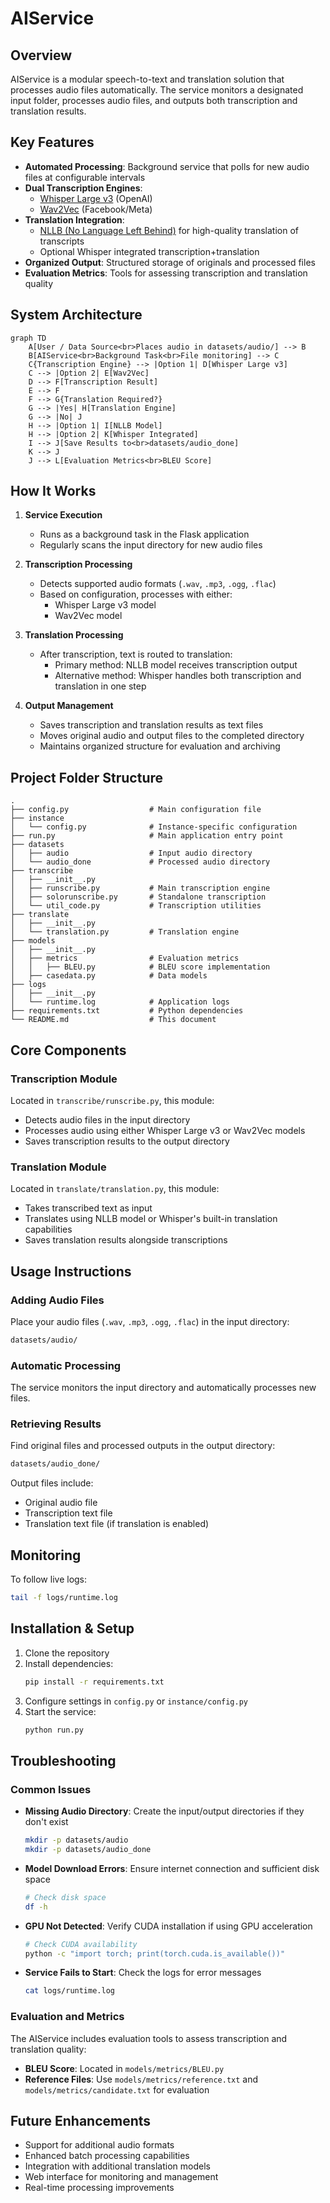 # AIService

## Overview

AIService is a modular speech-to-text and translation solution that processes audio files automatically. The service monitors a designated input folder, processes audio files, and outputs both transcription and translation results.

## Key Features

- **Automated Processing**: Background service that polls for new audio files at configurable intervals
- **Dual Transcription Engines**: 
  - [Whisper Large v3](https://github.com/openai/whisper) (OpenAI)
  - [Wav2Vec](https://huggingface.co/facebook/wav2vec2-large-960h) (Facebook/Meta)
- **Translation Integration**:
  - [NLLB (No Language Left Behind)](https://github.com/facebookresearch/fairseq/tree/nllb) for high-quality translation of transcripts
  - Optional Whisper integrated transcription+translation
- **Organized Output**: Structured storage of originals and processed files
- **Evaluation Metrics**: Tools for assessing transcription and translation quality

## System Architecture

```mermaid
graph TD
    A[User / Data Source<br>Places audio in datasets/audio/] --> B
    B[AIService<br>Background Task<br>File monitoring] --> C
    C{Transcription Engine} --> |Option 1| D[Whisper Large v3]
    C --> |Option 2| E[Wav2Vec]
    D --> F[Transcription Result]
    E --> F
    F --> G{Translation Required?}
    G --> |Yes| H[Translation Engine]
    G --> |No| J
    H --> |Option 1| I[NLLB Model]
    H --> |Option 2| K[Whisper Integrated]
    I --> J[Save Results to<br>datasets/audio_done]
    K --> J
    J --> L[Evaluation Metrics<br>BLEU Score]
```

## How It Works

1. **Service Execution**
   - Runs as a background task in the Flask application
   - Regularly scans the input directory for new audio files

2. **Transcription Processing**
   - Detects supported audio formats (`.wav`, `.mp3`, `.ogg`, `.flac`)
   - Based on configuration, processes with either:
     - Whisper Large v3 model
     - Wav2Vec model

3. **Translation Processing**
   - After transcription, text is routed to translation:
     - Primary method: NLLB model receives transcription output
     - Alternative method: Whisper handles both transcription and translation in one step

4. **Output Management**
   - Saves transcription and translation results as text files
   - Moves original audio and output files to the completed directory
   - Maintains organized structure for evaluation and archiving

## Project Folder Structure

```
.
├── config.py                  # Main configuration file
├── instance
│   └── config.py              # Instance-specific configuration
├── run.py                     # Main application entry point
├── datasets
│   ├── audio                  # Input audio directory
│   └── audio_done             # Processed audio directory
├── transcribe
│   ├── __init__.py
│   ├── runscribe.py           # Main transcription engine
│   ├── solorunscribe.py       # Standalone transcription
│   └── util_code.py           # Transcription utilities
├── translate
│   ├── __init__.py
│   └── translation.py         # Translation engine
├── models
│   ├── __init__.py
│   ├── metrics                # Evaluation metrics
│   │   ├── BLEU.py            # BLEU score implementation
│   ├── casedata.py            # Data models
├── logs
│   ├── __init__.py
│   └── runtime.log            # Application logs
├── requirements.txt           # Python dependencies
└── README.md                  # This document
```

## Core Components

### Transcription Module
Located in `transcribe/runscribe.py`, this module:
- Detects audio files in the input directory
- Processes audio using either Whisper Large v3 or Wav2Vec models
- Saves transcription results to the output directory

### Translation Module
Located in `translate/translation.py`, this module:
- Takes transcribed text as input
- Translates using NLLB model or Whisper's built-in translation capabilities
- Saves translation results alongside transcriptions


## Usage Instructions

### Adding Audio Files
Place your audio files (`.wav`, `.mp3`, `.ogg`, `.flac`) in the input directory:

```bash
datasets/audio/
```

### Automatic Processing
The service monitors the input directory and automatically processes new files.

### Retrieving Results
Find original files and processed outputs in the output directory:

```bash
datasets/audio_done/
```

Output files include:
- Original audio file
- Transcription text file
- Translation text file (if translation is enabled)

## Monitoring

To follow live logs:

```bash
tail -f logs/runtime.log
```

## Installation & Setup

1. Clone the repository
2. Install dependencies:
   ```bash
   pip install -r requirements.txt
   ```
3. Configure settings in `config.py` or `instance/config.py`
4. Start the service:
   ```bash
   python run.py
   ```

## Troubleshooting

### Common Issues

- **Missing Audio Directory**: Create the input/output directories if they don't exist
  ```bash
  mkdir -p datasets/audio
  mkdir -p datasets/audio_done
  ```

- **Model Download Errors**: Ensure internet connection and sufficient disk space
  ```bash
  # Check disk space
  df -h
  ```

- **GPU Not Detected**: Verify CUDA installation if using GPU acceleration
  ```bash
  # Check CUDA availability
  python -c "import torch; print(torch.cuda.is_available())"
  ```

- **Service Fails to Start**: Check the logs for error messages
  ```bash
  cat logs/runtime.log
  ```

### Evaluation and Metrics

The AIService includes evaluation tools to assess transcription and translation quality:

- **BLEU Score**: Located in `models/metrics/BLEU.py`
- **Reference Files**: Use `models/metrics/reference.txt` and `models/metrics/candidate.txt` for evaluation

## Future Enhancements

- Support for additional audio formats
- Enhanced batch processing capabilities
- Integration with additional translation models
- Web interface for monitoring and management
- Real-time processing improvements
